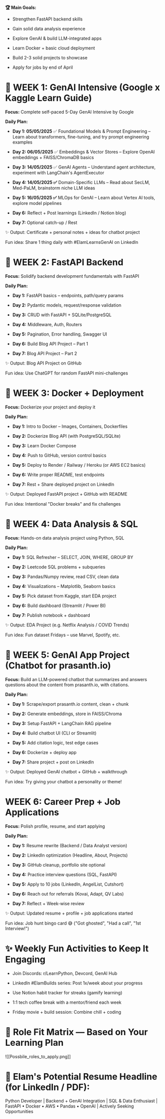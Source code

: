 **🏆 Main Goals:**

* Strengthen FastAPI backend skills

* Gain solid data analysis experience

* Explore GenAI & build LLM-integrated apps

* Learn Docker + basic cloud deployment

* Build 2-3 solid projects to showcase

* Apply for jobs by end of April

# 📅 WEEK 1: GenAI Intensive (Google x Kaggle Learn Guide)

**Focus:** Complete self-paced 5-Day GenAI Intensive by Google

**Daily Plan:**

* **Day 1: 05/05/2025** ✅
	Foundational Models & Prompt Engineering – Learn about transformers, fine-tuning, and try prompt engineering examples

* **Day 2: 06/05/2025** ✅
	Embeddings & Vector Stores – Explore OpenAI embeddings + FAISS/ChromaDB basics

* **Day 3: 14/05/2025** ✅
	GenAI Agents – Understand agent architecture, experiment with LangChain's AgentExecutor

* **Day 4: 14/05/2025 ✅** 
	Domain-Specific LLMs – Read about SecLM, Med-PaLM, brainstorm niche LLM ideas

* **Day 5: 16/05/2025 ✅** 
	MLOps for GenAI – Learn about Vertex AI tools, explore model pipelines

* **Day 6:** Reflect + Post learnings (LinkedIn / Notion blog)

* **Day 7:** Optional catch-up / Rest

✨ Output: Certificate + personal notes + ideas for chatbot project

Fun idea: Share 1 thing daily with #ElamLearnsGenAI on LinkedIn

# 📅 WEEK 2: FastAPI Backend

**Focus:** Solidify backend development fundamentals with FastAPI

**Daily Plan:**

* **Day 1:** FastAPI basics – endpoints, path/query params

* **Day 2:** Pydantic models, request/response validation

* **Day 3:** CRUD with FastAPI + SQLite/PostgreSQL

* **Day 4:** Middleware, Auth, Routers

* **Day 5:** Pagination, Error handling, Swagger UI

* **Day 6:** Build Blog API Project – Part 1

* **Day 7:** Blog API Project – Part 2

✨ Output: Blog API Project on GitHub

Fun idea: Use ChatGPT for random FastAPI mini-challenges

# 📅 WEEK 3: Docker + Deployment

**Focus:** Dockerize your project and deploy it

**Daily Plan:**

* **Day 1:** Intro to Docker – Images, Containers, Dockerfiles

* **Day 2:** Dockerize Blog API (with PostgreSQL/SQLite)

* **Day 3:** Learn Docker Compose

* **Day 4:** Push to GitHub, version control basics

* **Day 5:** Deploy to Render / Railway / Heroku (or AWS EC2 basics)

* **Day 6:** Write proper README, test endpoints

* **Day 7:** Rest + Share deployed project on LinkedIn

✨ Output: Deployed FastAPI project + GitHub with README

Fun idea: Intentional "Docker breaks" and fix challenges

# 📅 WEEK 4: Data Analysis & SQL

**Focus:** Hands-on data analysis project using Python, SQL

**Daily Plan:**

* **Day 1:** SQL Refresher – SELECT, JOIN, WHERE, GROUP BY

* **Day 2:** Leetcode SQL problems + subqueries

* **Day 3:** Pandas/Numpy review, read CSV, clean data

* **Day 4:** Visualizations – Matplotlib, Seaborn basics

* **Day 5:** Pick dataset from Kaggle, start EDA project

* **Day 6:** Build dashboard (Streamlit / Power BI)

* **Day 7:** Publish notebook + dashboard

✨ Output: EDA Project (e.g. Netflix Analysis / COVID Trends)

Fun idea: Fun dataset Fridays – use Marvel, Spotify, etc.

# 📅 WEEK 5: GenAI App Project (Chatbot for prasanth.io)

**Focus:** Build an LLM-powered chatbot that summarizes and answers questions about the content from prasanth.io, with citations.

**Daily Plan:**

* **Day 1:** Scrape/export prasanth.io content, clean + chunk

* **Day 2:** Generate embeddings, store in FAISS/Chroma

* **Day 3:** Setup FastAPI + LangChain RAG pipeline

* **Day 4:** Build chatbot UI (CLI or Streamlit)

* **Day 5:** Add citation logic, test edge cases

* **Day 6:** Dockerize + deploy app

* **Day 7:** Share project + post on LinkedIn

✨ Output: Deployed GenAI chatbot + GitHub + walkthrough

Fun idea: Try giving your chatbot a personality or theme!

# WEEK 6: Career Prep + Job Applications

**Focus:** Polish profile, resume, and start applying

**Daily Plan:**

* **Day 1:** Resume rewrite (Backend / Data Analyst version)

* **Day 2:** LinkedIn optimization (Headline, About, Projects)

* **Day 3:** GitHub cleanup, portfolio site optional

* **Day 4:** Practice interview questions (SQL, FastAPI)

* **Day 5:** Apply to 10 jobs (LinkedIn, AngelList, Cutshort)

* **Day 6:** Reach out for referrals (Kovai, Adapt, QV Labs)

* **Day 7:** Reflect + Week-wise review

✨ Output: Updated resume + profile + job applications started

Fun idea: Job hunt bingo card 😅 ("Got ghosted", "Had a call", "1st Interview!")

# ✨ Weekly Fun Activities to Keep It Engaging

* Join Discords: r/LearnPython, Devcord, GenAI Hub

* LinkedIn #ElamBuilds series: Post 1x/week about your progress

* Use Notion habit tracker for streaks (gamify learning)

* 1:1 tech coffee break with a mentor/friend each week

* Friday movie + build session: Combine chill + coding

# 🔁 Role Fit Matrix — Based on Your Learning Plan
![[Possbile_roles_to_apply.png]]

# 👀 Elam's Potential Resume Headline (for LinkedIn / PDF):
Python Developer | Backend + GenAI Integration | SQL & Data Enthusiast | FastAPI • Docker • AWS • Pandas • OpenAI | Actively Seeking Opportunities


